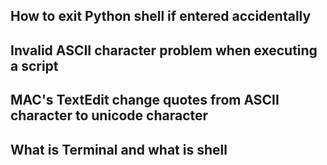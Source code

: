 ## How to exit Python shell if entered accidentally

## Invalid ASCII character problem when executing a script

## MAC's TextEdit change quotes from ASCII character to unicode character

## What is Terminal and what is shell







